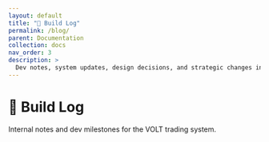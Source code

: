 ```yaml
---
layout: default
title: "🧠 Build Log"
permalink: /blog/
parent: Documentation
collection: docs
nav_order: 3
description: >
  Dev notes, system updates, design decisions, and strategic changes in the evolution of the VOLT engine.
---
```



# 🧠 Build Log

Internal notes and dev milestones for the VOLT trading system.
